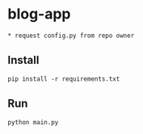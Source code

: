 # blog-app
    * request config.py from repo owner
## Install
```pip install -r requirements.txt```

## Run
```python main.py```

